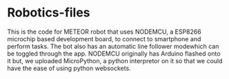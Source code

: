 # Robotics-files
This is the code for METEOR robot that uses NODEMCU, a ESP8266 microchip based development board, to connect to smartphone and perform tasks.
The bot also has an automatic line follower modewhich can be toggled through the app. NODEMCU originally has Arduino flashed onto it but, we uploaded MicroPython, a python interpretor on it so that we could have the ease of using python websockets. 
